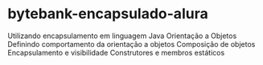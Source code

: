 # bytebank-encapsulado-alura
Utilizando encapsulamento em linguagem Java
Orientação a Objetos
Definindo comportamento da orientação a objetos
Composição de objetos
Encapsulamento e visibilidade
Construtores e membros estáticos
